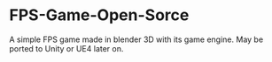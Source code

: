 # FPS-Game-Open-Sorce
A simple FPS game made in blender 3D with its game engine. May be ported to Unity or UE4 later on.
